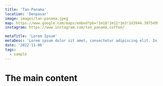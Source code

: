 ```yaml
---
title: 'Tan-Panama'
location: 'Denpasar'
image: images/tan-panama.jpeg
map: https://www.google.com/maps/embed?pb=!1m18!1m12!1m3!1d3944.397549987241!2d115.21437307548162!3d-8.653687091393463!2m3!1f0!2f0!3f0!3m2!1i1024!2i768!4f13.1!3m3!1m2!1s0x2dd241c9de73eee1%3A0xa153fa76c827d90f!2sTAN-PANAMA%20COFFEE!5e0!3m2!1sen!2sid!4v1685353157348!5m2!1sen!2sid
instagram: https://www.instagram.com/tan_panama.coffee/

metaTitle: 'Lorem Ipsum'
metaDesc: 'Lorem ipsum dolor sit amet, consectetur adipiscing elit. In lacinia sodales massa a porttitor. '
date: '2022-11-06'
tags:
  - sample
---
```

# The main content
